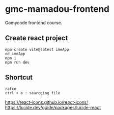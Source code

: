 # gmc-mamadou-frontend
Gomycode frontend course.

## Create react project 
```
npm create vite@latest imeApp
cd imeApp
npm i
npm run dev
```


## Shortcut
```
rafce
ctrl + e : searcging file
```

https://react-icons.github.io/react-icons/
https://lucide.dev/guide/packages/lucide-react